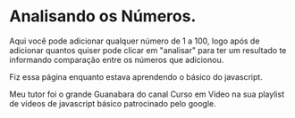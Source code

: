 # Analisando os Números.

Aqui você pode adicionar qualquer número de 1 a 100, logo após de adicionar quantos quiser pode clicar em "analisar" para ter um resultado te informando comparação entre os números que adicionou. 

Fiz essa página enquanto estava aprendendo o básico do javascript.

Meu tutor foi o grande Guanabara do canal Curso em Vídeo na sua playlist de vídeos de javascript básico patrocinado pelo google. 